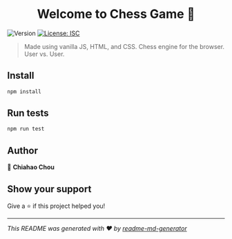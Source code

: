 <h1 align="center">Welcome to Chess Game 👋</h1>
<p>
  <img alt="Version" src="https://img.shields.io/badge/version-1-blue.svg?cacheSeconds=2592000" />
  <a href="#" target="_blank">
    <img alt="License: ISC" src="https://img.shields.io/badge/License-ISC-yellow.svg" />
  </a>
</p>

> Made using vanilla JS, HTML, and CSS. Chess engine for the browser. User vs. User.

## Install

```sh
npm install
```

## Run tests

```sh
npm run test
```

## Author

👤 **Chiahao Chou**


## Show your support

Give a ⭐️ if this project helped you!

***
_This README was generated with ❤️ by [readme-md-generator](https://github.com/kefranabg/readme-md-generator)_
